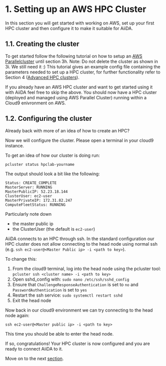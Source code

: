 # 1. Setting up an AWS HPC Cluster

In this section you will get started with working on AWS, set up your first HPC cluster and then configure it to make it suitable for AiiDA.

## 1.1. Creating the cluster
To get started follow the following tutorial on how to setup an [AWS Parallelcluster](https://www.hpcworkshops.com/03-hpc-aws-parallelcluster-workshop.html) until section 3h. Note: Do not delete the cluster as shown in 3i. We still need it :) This tutorial gives an example config file containing the parameters needed to set up a HPC cluster, for further functionality refer to Section 4 ([Advanced HPC clusters](https://github.com/CarbonInfinity/AiiDA-on-AWS/blob/main/Section4/advanced-clusters.md)). 

If you already have an AWS HPC cluster and want to get started using it with AiiDA feel free to skip the above. You should now have a HPC cluster (deployed and managed using AWS Parallel Cluster) running within a Cloud9 enivronment on AWS. 

## 1.2. Configuring the cluster
Already back with more of an idea of how to create an HPC?

Now we will configure the cluster. Please open a terminal in your cloud9 instance.

To get an idea of how our cluster is doing run:
```
pcluster status hpclab-yourname
```
The output should look a bit like the following:
```
Status: CREATE_COMPLETE
MasterServer: RUNNING
MasterPublicIP: 52.23.18.144
ClusterUser: ec2-user
MasterPrivateIP: 172.31.82.247
ComputeFleetStatus: RUNNING
```
Particularly note down 
 * the master public ip
 * the ClusterUser (the default is `ec2-user`)

AiiDA connects to an HPC through ssh. In the standard configuration our HPC cluster does not allow connecting to the head node using normal ssh (e.g. `ssh ec2-user@<Master Public ip> -i <path to key>`). 

To change this:
1. From the cloud9 terminal, log into the head node using the pcluster tool: `pcluster ssh <cluster name> -i <path to key>`
2. Open sshd_config with: `sudo nano /etc/ssh/sshd_config`
3. Ensure that `ChallengeResponseAuthentication` is set to `no` and `PasswordAuthentication` is set to `yes`
4. Restart the ssh service: `sudo systemctl restart sshd`
5. Exit the head node

Now back in our cloud9 environment we can try connecting to the head node again:
```
ssh ec2-user@<Master public ip> -i <path to key>
```
This time you should be able to enter the head node.

If so, congratulations! Your HPC cluster is now configured and you are ready to connect AiiDA to it.

Move on to the next [section](../Section2/connecting-aiida.md).
